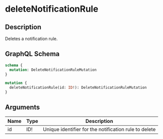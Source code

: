 # deleteNotificationRule

## Description
Deletes a notification rule.

## GraphQL Schema
```graphql
schema {
  mutation: DeleteNotificationRuleMutation
}

mutation {
  deleteNotificationRule(id: ID!): DeleteNotificationRuleMutation
}
```

## Arguments
| Name | Type | Description |
|------|------|-------------|
| id | ID! | Unique identifier for the notification rule to delete |